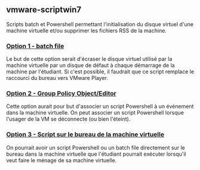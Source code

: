 ## vmware-scriptwin7
Scripts batch et Powershell permettant l'initialisation du disque virtuel d'une machine virtuelle et/ou supprimer les fichiers RSS de la machine.


### [Option 1 - batch file](https://github.com/takrachi/vmware-scriptwin7/tree/master/option-1-batch)

Le but de cette option serait d'écraser le disque virtuel utilisé par la machine virtuelle par un disque de défaut à chaque démarrage de la machine par l'étudiant. Si c'est possible, il faudrait que ce script remplace le raccourci du bureau vers VMware Player.


### [Option 2 - Group Policy Object/Editor](https://github.com/takrachi/vmware-scriptwin7/tree/master/option-2-GPO-Powershell)

Cette option aurait pour but d'associer un script Powershell à un événement dans la machine virtuelle. On peut associer un script Powershell lorsque l'usager de la VM se déconnecte (ou bien l'éteint).

### [Option 3 - Script sur le bureau de la machine virtuelle](https://github.com/takrachi/vmware-scriptwin7/tree/master/option-3-scriptbureau)

On pourrait avoir un script Powershell ou un batch file directement sur le bureau dans la machine virtuelle que l'étudiant pourrait exécuter lorsqu'il veut faire le ménage de sa machine virtuelle.

